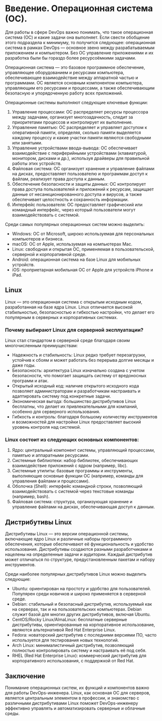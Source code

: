 # Введение. Операционная система (ОС).

Для работы в сфере DevOps важно понимать, что такое операционная система (ОС) и 
  какие задачи она выполняет. 
Если свести обобщение этого подраздела к минимуму, то получится следующее: 
  операционная система в рамках DevOps — основное звено между разрабатываемым приложением и компьютером. 
  Без ОС управление приложениями и их разработка были бы гораздо более ресурсоёмкими задачами.

Операционная система — это базовое программное обеспечение, 
  управляющее оборудованием и ресурсами компьютера, обеспечивающее взаимодействие между аппаратной частью и программами.
  ОС является основным компонентом компьютера, управляющим его ресурсами и процессами, 
  а также обеспечивающим безопасную и упорядоченную работу всех приложений.


Операционные системы выполняют следующие ключевые функции:
1. Управление процессами: ОС распределяет ресурсы процессора между задачами, организует многозадачность, 
   следит за приоритетами процессов и контролирует их выполнение.
2. Управление памятью: ОС распределяет и управляет доступом к оперативной памяти, определяя, 
   сколько памяти выделяется каждому процессу и какие участки памяти являются свободными или занятыми.
3. Управление устройствами ввода-вывода: ОС обеспечивает взаимодействие с периферийными устройствами 
   (клавиатурой, монитором, дисками и др.), используя драйверы для правильной работы этих устройств.
4. Файловая система: ОС организует хранение и управление файлами на дисках, предоставляет пользователю и 
   программам доступ к файлам, реализует права доступа к данным.
5. Обеспечение безопасности и защиты данных: ОС контролирует права доступа пользователей и приложений к ресурсам, 
   защищает данные от несанкционированного доступа и вирусов, а также обеспечивает целостность и сохранность информации.
6. Интерфейс пользователя: ОС предоставляет графический или командный интерфейс, 
   через который пользователи могут взаимодействовать с системой.


Среди самых популярных операционных систем можно выделить:
- Windows: ОС от Microsoft, широко используемая для персональных компьютеров и бизнеса.
- macOS: ОС от Apple, используемая на компьютерах Mac.
- Linux: свободная и открытая ОС, применяемая в пользовательской, серверной и корпоративной среде.
- Android: операционная система на базе Linux для мобильных устройств.
- iOS: проприетарная мобильная ОС от Apple для устройств iPhone и iPad.


## Linux

Linux — это операционная система с открытым исходным кодом, разработанная на базе ядра Linux. 
  Linux отличается высокой стабильностью, безопасностью и гибкостью настройки, 
  что делает его популярным в серверных и корпоративных системах.

### Почему выбирают Linux для серверной эксплуатации?
  Linux стал стандартом в серверной среде благодаря своим многочисленным преимуществам:
- Надежность и стабильность: 
    Linux редко требует перезагрузки, устойчив к сбоям и может работать без перерыва долгие месяцы и даже годы.
- Безопасность: 
    архитектура Linux изначально создана с учетом безопасности, что помогает защищать систему от 
    вредоносных программ и атак.
- Открытый исходный код: 
    наличие открытого исходного кода позволяет администраторам и разработчикам настраивать 
    и адаптировать систему под конкретные задачи.
- Экономическая выгода: 
    большинство дистрибутивов Linux бесплатны, что делает их привлекательными для компаний, 
    особенно для серверного использования.
- Гибкость и контроль: 
    благодаря большому количеству инструментов и возможностей для настройки Linux предоставляет 
    высокий уровень контроля над системой.


### Linux состоит из следующих основных компонентов:
1.	Ядро: центральный компонент системы, управляющий процессами, памятью и аппаратными ресурсами.
2.	Системные библиотеки: набор библиотек, обеспечивающих взаимодействие приложений с ядром (например, libc).
3.	Системные утилиты: базовые программы и инструменты, выполняющие основные функции ОС (например, команды для управления файлами и процессами).
4.	Оболочка (Shell): интерфейс командной строки, позволяющий взаимодействовать с системой через текстовые команды (например, bash).
5.	Файловая система: структура, организующая хранение и управление файлами на дисках, обеспечивающая доступ к данным.

## Дистрибутивы Linux

Дистрибутивы Linux — это версии операционной системы, включающие ядро Linux и 
  различные наборы программного обеспечения, которые обеспечивают её функциональность и 
  удобство использования. Дистрибутивы создаются разными разработчиками и нацелены на определенные задачи и аудитории.
  Каждый дистрибутив может отличаться по структуре, предустановленным пакетам и набору инструментов.

Среди наиболее популярных дистрибутивов Linux можно выделить следующие:
- Ubuntu: 
        ориентирован на простоту и удобство для пользователей. Популярен среди новичков и широко применяется в серверной среде.
- Debian: 
        стабильный и безопасный дистрибутив, используемый как на серверах, так и на пользовательских компьютерах. 
        Debian служит базой для многих других дистрибутивов, включая Ubuntu.
- CentOS/Rocky Linux/AlmaLinux: 
        бесплатные серверные дистрибутивы, ориентированные на корпоративное использование, 
        являются альтернативой Red Hat Enterprise Linux.
- Fedora: 
        новаторский дистрибутив с последними версиями ПО, часто используется для тестирования новых технологий.
- Arch Linux: 
        минималистичный дистрибутив, позволяющий полностью контролировать систему и настраивать её под себя.
- RHEL (Red Hat Enterprise Linux): 
        коммерческий дистрибутив для корпоративного использования, с поддержкой от Red Hat.


## Заключение

Понимание операционных систем, их функций и компонентов важно для работы DevOps-инженера. 
  Linux, как основная ОС для серверов, является центральным элементом в профессии, 
  и знакомство с различными дистрибутивами Linux поможет DevOps-инженеру эффективно управлять 
  и автоматизировать серверные и облачные среды.